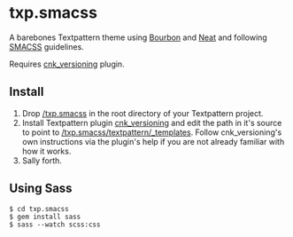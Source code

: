 txp.smacss
==============

A barebones Textpattern theme using [Bourbon](http://bourbon.io/) and [Neat](http://neat.bourbon.io/) and following [SMACSS](http://smacss.com/) guidelines.

Requires [cnk_versioning](https://github.com/cuellarllar/txp.smacss/blob/master/textpattern/plugins/cnk_versioning.txt) plugin.

## Install

1. Drop [/txp.smacss](https://github.com/cuellarllar/txp.smacss) in the root directory of your Textpattern project.
2. Install Textpattern plugin [cnk_versioning](https://github.com/cuellarllar/txp.smacss/blob/master/textpattern/plugins/cnk_versioning.txt) and edit the path in it's source to point to [/txp.smacss/textpattern/_templates](https://github.com/cuellarllar/txp.smacss/tree/master/textpattern/_templates). Follow cnk_versioning's own instructions via the plugin's help if you are not already familiar with how it works.
3. Sally forth.

## Using Sass

    $ cd txp.smacss 
    $ gem install sass
    $ sass --watch scss:css
